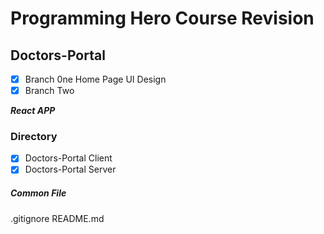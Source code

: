 # Programming Hero Course Revision

## Doctors-Portal

- [x] Branch 0ne 
    Home Page UI Design
- [x] Branch Two

***React APP***

### Directory
- [x] Doctors-Portal Client
- [x] Doctors-Portal Server

##### Common File
.gitignore
README.md